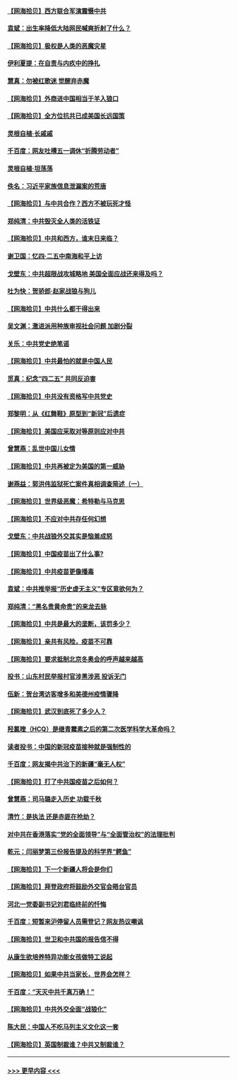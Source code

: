#### [【网海拾贝】西方联合军演震慑中共](../pages/nsc993/n12913466.md?t=04300101) 
#### [袁斌：出生率降低大陆网民喊爽折射了什么？](../pages/nsc993/n12913365.md?t=04300101) 
#### [【网海拾贝】极权是人类的恶魔灾星](../pages/nsc993/n12910697.md?t=04300101) 
#### [伊利夏提：在自责与内疚中的挣扎](../pages/nsc993/n12910493.md?t=04300101) 
#### [慧真：勿被红歌迷 觉醒弃赤魔](../pages/nsc993/n12910485.md?t=04300101) 
#### [【网海拾贝】外商进中国相当于羊入狼口](../pages/nsc993/n12908274.md?t=04300101) 
#### [【网海拾贝】全方位抗共已成美国长远国策](../pages/nsc993/n12906878.md?t=04300101) 
#### [灵根自植‧长戚戚](../pages/nsc993/n12905585.md?t=04300101) 
#### [千百度：网友吐槽五一调休“折腾劳动者”](../pages/nsc993/n12905934.md?t=04300101) 
#### [灵根自植‧坦荡荡](../pages/nsc993/n12905562.md?t=04300101) 
#### [佚名：习近平家族信息泄漏案的荒唐](../pages/nsc993/n12904705.md?t=04300101) 
#### [【网海拾贝】与中共合作？西方不被玩死才怪](../pages/nsc993/n12903873.md?t=04300101) 
#### [郑纯清：中共毁灭全人类的活铁证](../pages/nsc993/n12903785.md?t=04300101) 
#### [【网海拾贝】中共和西方，谁末日来临？](../pages/nsc993/n12903482.md?t=04300101) 
#### [谢卫国：忆四‧二五中南海和平上访](../pages/nsc993/n12902192.md?t=04300101) 
#### [戈壁东：中共超限战攻城略地 美国全面应战还来得及吗？](../pages/nsc993/n12902297.md?t=04300101) 
#### [吐为快：贺骄郎‧赵家战狼与狗儿](../pages/nsc993/n12902280.md?t=04300101) 
#### [【网海拾贝】中共什么都干得出来](../pages/nsc993/n12897500.md?t=04300101) 
#### [吴文渊：激进派用种族审视社会问题 加剧分裂](../pages/nsc993/n12893881.md?t=04300101) 
#### [关乐：中共党史绝笔谣](../pages/nsc993/n12897270.md?t=04300101) 
#### [【网海拾贝】中共最怕的就是中国人民](../pages/nsc993/n12894705.md?t=04300101) 
#### [觅真：纪念“四二五” 共同反迫害](../pages/nsc993/n12894553.md?t=04300101) 
#### [【网海拾贝】中共没有资格写中共党史](../pages/nsc993/n12892231.md?t=04300101) 
#### [郑黎明：从《红舞鞋》原型到“新冠”后遗症](../pages/nsc993/n12890469.md?t=04300101) 
#### [【网海拾贝】美国应采取对等原则应对中共](../pages/nsc993/n12889176.md?t=04300101) 
#### [曾慧燕：乱世中国儿女情](../pages/nsc993/n12887931.md?t=04300101) 
#### [【网海拾贝】中共再被定为美国的第一威胁](../pages/nsc993/n12887580.md?t=04300101) 
#### [谢燕益：郭洪伟监狱死亡案件真相调查简述（一）](../pages/nsc993/n12885648.md?t=04300101) 
#### [【网海拾贝】世界级恶魔：希特勒与马克思](../pages/nsc993/n12884062.md?t=04300101) 
#### [【网海拾贝】不应对中共存任何幻想](../pages/nsc993/n12881460.md?t=04300101) 
#### [戈壁东：中共战狼外交其实是恼羞成怒](../pages/nsc993/n12880392.md?t=04300101) 
#### [【网海拾贝】中国疫苗出了什么事?](../pages/nsc993/n12879124.md?t=04300101) 
#### [【网海拾贝】中共疫苗更像播毒](../pages/nsc993/n12876631.md?t=04300101) 
#### [袁斌：中共推举报“历史虚无主义”专区意欲何为？](../pages/nsc993/n12876530.md?t=04300101) 
#### [郑纯清：“黑名贵黄命贵”的来龙去脉](../pages/nsc993/n12875589.md?t=04300101) 
#### [【网海拾贝】中共是最大的垄断，该罚多少？](../pages/nsc993/n12874006.md?t=04300101) 
#### [【网海拾贝】亲共有风险，疫苗不可靠](../pages/nsc993/n12872224.md?t=04300101) 
#### [【网海拾贝】要求抵制北京冬奥会的呼声越来越高](../pages/nsc993/n12868962.md?t=04300101) 
#### [投书：山东村民举报村官涉黑涉恶 投诉无门](../pages/nsc993/n12869726.md?t=04300101) 
#### [伍新：贺台湾访客增多和美德州疫情骤降](../pages/nsc993/n12865651.md?t=04300101) 
#### [【网海拾贝】武汉到底死了多少人？](../pages/nsc993/n12863707.md?t=04300101) 
#### [羟氯喹（HCQ）是继青霉素之后的第二次医学科学大革命吗？](../pages/nsc993/n12638564.md?t=04300101) 
#### [读者投书：中国的新冠疫苗接种就是强制性的](../pages/nsc993/n12859932.md?t=04300101) 
#### [千百度：网友揭中共治下的新疆“毫无人权”](../pages/nsc993/n12858385.md?t=04300101) 
#### [【网海拾贝】打了中共国疫苗之后如何？](../pages/nsc993/n12857866.md?t=04300101) 
#### [曾慧燕：司马璐走入历史 功载千秋](../pages/nsc993/n12856996.md?t=04300101) 
#### [清竹：是执法 还是赤匪在抢劫？](../pages/nsc993/n12856952.md?t=04300101) 
#### [对中共在香港落实“党的全面领导”与“全面管治权”的法理批判](../pages/nsc993/n12856929.md?t=04300101) 
#### [乾元：闫丽梦第三份报告提及的科学界“鳄鱼”](../pages/nsc993/n12855985.md?t=04300101) 
#### [【网海拾贝】下一个新疆人将会是你们](../pages/nsc993/n12855864.md?t=04300101) 
#### [【网海拾贝】拜登政府将鼓励外交官会晤台官员](../pages/nsc993/n12853615.md?t=04300101) 
#### [河北一党委副书记刘君临终前的忏悔](../pages/nsc993/n12849420.md?t=04300101) 
#### [千百度：短暂来沪停留人员需登记？网友热议嘲讽](../pages/nsc993/n12853497.md?t=04300101) 
#### [【网海拾贝】世卫和中共国的报告信不得](../pages/nsc993/n12850902.md?t=04300101) 
#### [从康生欲培养特异功能女孩做特工说起](../pages/nsc993/n12849289.md?t=04300101) 
#### [【网海拾贝】如果中共当家长，世界会怎样？](../pages/nsc993/n12848436.md?t=04300101) 
#### [千百度：“天灭中共千真万确！”](../pages/nsc993/n12845659.md?t=04300101) 
#### [【网海拾贝】中共外交全面“战狼化”](../pages/nsc993/n12845607.md?t=04300101) 
#### [陈大民：中国人不吃马列主义文化这一套](../pages/nsc993/n12842496.md?t=04300101) 
#### [【网海拾贝】英国制裁谁？中共又制裁谁？](../pages/nsc993/n12840909.md?t=04300101) 

----
#### [ >>> 更早内容 <<< ](../indexes/nsc993-earlier.md)
